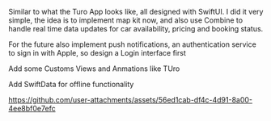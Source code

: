 Similar to what the Turo App looks like, all designed with SwiftUI. I did it very simple, the idea is to implement map kit now, and also use Combine to handle real time data updates for car availability, pricing and booking status.

For the future also implement push notifications, an authentication service to sign in with Apple, so design a Login interface first

Add some Customs Views and Anmations like TUro

Add SwiftData for offline functionality



https://github.com/user-attachments/assets/56ed1cab-df4c-4d91-8a00-4ee8bf0e7efc

